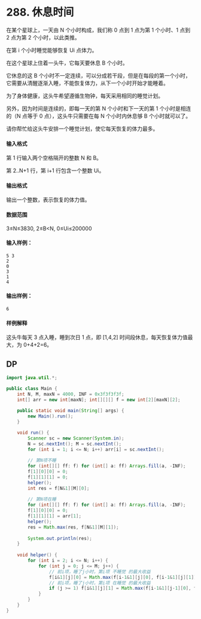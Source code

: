 # 288. 休息时间

在某个星球上，一天由 N 个小时构成，我们称 0 点到 1 点为第 1 个小时、1 点到 2 点为第 2 个小时，以此类推。

在第 i 个小时睡觉能够恢复 Ui 点体力。

在这个星球上住着一头牛，它每天要休息 B 个小时。

它休息的这 B 个小时不一定连续，可以分成若干段，但是在每段的第一个小时，它需要从清醒逐渐入睡，不能恢复体力，从下一个小时开始才能睡着。

为了身体健康，这头牛希望遵循生物钟，每天采用相同的睡觉计划。

另外，因为时间是连续的，即每一天的第 N 个小时和下一天的第 1 个小时是相连的（N 点等于 0 点），这头牛只需要在每 N 个小时内休息够 B 个小时就可以了。

请你帮忙给这头牛安排一个睡觉计划，使它每天恢复的体力最多。

#### 输入格式

第 1 行输入两个空格隔开的整数 N 和 B。

第 2..N+1 行，第 i+1 行包含一个整数 Ui。

#### 输出格式

输出一个整数，表示恢复的体力值。

#### 数据范围

3≤N≤3830, 2≤B<N, 0≤Ui≤200000

#### 输入样例：

```
5 3
2
0
3
1
4
```

#### 输出样例：

```
6
```

#### 样例解释

这头牛每天 3 点入睡，睡到次日 1 点，即 \[1,4,2\] 时间段休息，每天恢复体力值最大，为 0+4+2=6。



## DP

```java
import java.util.*;

public class Main {
    int N, M, maxN = 4000, INF = 0x3f3f3f3f;
    int[] arr = new int[maxN]; int[][][] f = new int[2][maxN][2];
    
    public static void main(String[] args) {
        new Main().run();
    }

    void run() {
        Scanner sc = new Scanner(System.in);
        N = sc.nextInt(); M = sc.nextInt();
        for (int i = 1; i <= N; i++) arr[i] = sc.nextInt();
        
        // 第N项不睡
        for (int[][] ff: f) for (int[] a: ff) Arrays.fill(a, -INF);
        f[1][0][0] = 0;  
        f[1][1][1] = 0;  
		helper();
        int res = f[N&1][M][0];
        
        // 第N项在睡
        for (int[][] ff: f) for (int[] a: ff) Arrays.fill(a, -INF);
        f[1][0][0] = 0; 
        f[1][1][1] = arr[1];
		helper();
        res = Math.max(res, f[N&1][M][1]);
        
        System.out.println(res);
    }
    
    void helper() {
        for (int i = 2; i <= N; i++) {
            for (int j = 0; j <= M; j++) {
                // 前i项，睡了j小时，第i项 不睡觉 的最大收益
                f[i&1][j][0] = Math.max(f[i-1&1][j][0], f[i-1&1][j][1]);
                // 前i项，睡了j小时，第i项 在睡觉 的最大收益
                if (j >= 1) f[i&1][j][1] = Math.max(f[i-1&1][j-1][0], f[i-1&1][j-1][1]+arr[i]);
            }
        }        
    }
}
```

